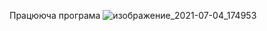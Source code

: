 Працююча програма
![изображение_2021-07-04_174953](https://user-images.githubusercontent.com/86652974/124389536-3c7cb680-dcf0-11eb-826c-425b1ba0bfac.png)
